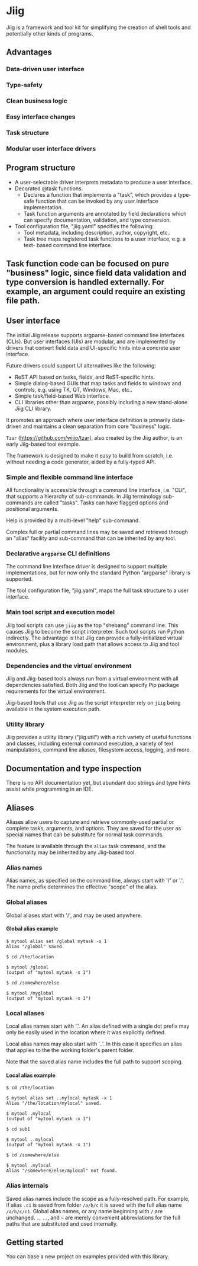 # Jiig

Jiig is a framework and tool kit for simplifying the creation of shell tools and
potentially other kinds of programs.


## Advantages

### Data-driven user interface

### Type-safety

### Clean business logic

### Easy interface changes

### Task structure

### Modular user interface drivers


## Program structure

* A user-selectable driver interprets metadata to produce a user interface.
* Decorated @task functions.
    * Declares a function that implements a "task", which provides a type-safe
      function that can be invoked by any user interface implementation. 
    * Task function arguments are annotated by field declarations which can
      specify documentation, validation, and type conversion.
* Tool configuration file, "jiig.yaml" specifies the following:
    * Tool metadata, including description, author, copyright, etc..
    * Task tree maps registered task functions to a user interface, e.g. a text- 
      based command line interface. 

Task function code can be focused on pure "business" logic, since field data
validation and type conversion is handled externally. For example, an argument 
could require an existing file path.
-

## User interface

The initial Jiig release supports argparse-based command line interfaces (CLIs).
But user interfaces (UIs) are modular, and are implemented by drivers that convert
field data and UI-specific hints into a concrete user interface.

Future drivers could support UI alternatives like the following:

* ReST API based on tasks, fields, and ReST-specific hints.
* Simple dialog-based GUIs that map tasks and fields to windows and controls,
  e.g. using TK, QT, Windows, Mac, etc..
* Simple task/field-based Web interface.
* CLI libraries other than argparse, possibly including a new stand-alone Jiig
  CLI library.

It promotes an approach where user interface definition is primarily data-driven
and maintains a clean separation from core "business" logic.

`Tzar` (https://github.com/wijjo/tzar), also created by the Jiig author, is an
early Jiig-based tool example.

The framework is designed to make it easy to build from scratch, i.e. without
needing a code generator, aided by a fully-typed API.

### Simple and flexible command line interface

All functionality is accessible through a command line interface, i.e. "CLI",
that supports a hierarchy of sub-commands. In Jiig terminology sub-commands are
called "tasks". Tasks can have flagged options and positional arguments.

Help is provided by a multi-level "help" sub-command.

Complex full or partial command lines may be saved and retrieved through an
"alias" facility and sub-command that can be inherited by any tool.

### Declarative `argparse` CLI definitions

The command line interface driver is designed to support multiple
implementations, but for now only the standard Python "argparse" library is
supported.

The tool configuration file, "jiig.yaml", maps the full task structure to a user
interface.

### Main tool script and execution model

Jiig tool scripts can use `jiig` as the top "shebang" command line. This causes
Jiig to become the script interpreter. Such tool scripts run Python indirectly.
The advantage is that Jiig can provide a fully-initialized virtual environment,
plus a library load path that allows access to Jiig and tool modules.

### Dependencies and the virtual environment

Jiig and Jiig-based tools always run from a virtual environment with all
dependencies satisfied. Both Jiig and the tool can specify Pip package
requirements for the virtual environment.

Jiig-based tools that use Jiig as the script interpreter rely on `jiig` being
available in the system execution path.

### Utility library

Jiig provides a utility library ("jiig.util") with a rich variety of useful
functions and classes, including external command execution, a variety of text
manipulations, command line aliases, filesystem access, logging, and more.

## Documentation and type inspection

There is no API documentation yet, but abundant doc strings and type hints
assist while programming in an IDE.

## Aliases

Aliases allow users to capture and retrieve commonly-used partial or complete
tasks, arguments, and options. They are saved for the user as special names that
can be substitute for normal task commands.

The feature is available through the `alias` task command, and the functionality
may be inherited by any Jiig-based tool.

### Alias names

Alias names, as specified on the command line, always start with '/' or '.'. The
name prefix determines the effective "scope" of the alias.

### Global aliases

Global aliases start with '/', and may be used anywhere.

#### Global alias example

```
$ mytool alias set /global mytask -x 1
Alias "/global" saved.

$ cd /the/location

$ mytool /global
(output of "mytool mytask -x 1")

$ cd /somewhere/else

$ mytool /myglobal
(output of "mytool mytask -x 1")
```

### Local aliases

Local alias names start with '.'. An alias defined with a single dot prefix may
only be easily used in the location where it was explicitly defined.

Local alias names may also start with '..'. In this case it specifies an alias
that applies to the the working folder's parent folder.

Note that the saved alias name includes the full path to support scoping.

#### Local alias example

```
$ cd /the/location

$ mytool alias set ..mylocal mytask -x 1
Alias "/the/location/mylocal" saved.

$ mytool .mylocal
(output of "mytool mytask -x 1")

$ cd sub1

$ mytool ..mylocal
(output of "mytool mytask -x 1")

$ cd /somewhere/else

$ mytool .mylocal
Alias "/somewhere/else/mylocal" not found.
```

### Alias internals

Saved alias names include the scope as a fully-resolved path. For example, if
alias `.c1` is saved from folder `/a/b/c` it is saved with the full alias name
`/a/b/c/c1`. Global alias names, or any name beginning with `/` are unchanged.
`.`, `..`, and `~` are merely convenient abbreviations for the full paths that
are substituted and used internally.


## Getting started

You can base a new project on examples provided with this library.
